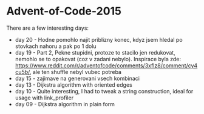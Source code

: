 # Advent-of-Code-2015
There are a few interesting days:
- day 20 - Hodne pomohlo najit priblizny konec, kdyz jsem hledal po stovkach nahoru a pak po 1 dolu
- day 19 - Part 2, Pekne stupidni, protoze to stacilo jen redukovat, nemohlo se to opakovat (coz v zadani nebylo). Inspirace byla zde: https://www.reddit.com/r/adventofcode/comments/3xflz8/comment/cy4cu5b/, ale ten shuffle nebyl vubec potreba
- day 15 - zajimave na generovani vsech kombinaci
- day 13 - Dijkstra algorithm with oriented edges
- day 10 - Quite interesting, I had to tweak a string construction, ideal for usage with link_profiler
- day 09 - Dijkstra algorithm in plain form
